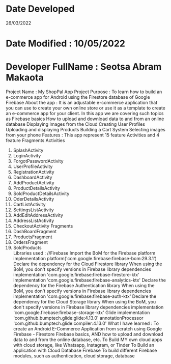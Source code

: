 # Date Developed      
26/03/2022
# Date Modified            : 10/05/2022
# Developer FullName       : Seotsa Abram Makaota
Project Name             : My ShopPal App
Project Purpose          : To learn how to build an e-commerce app for Android using
the Firestore database of Google Firebase
About the app            : It is an adjustable e-commerce application that you can use to create
your own online store or use it as a template to create an e-commerce app for your client.
In this app we are covering such topics as Firebase basics
How to upload and download data to and from an online database
Displaying Images from the Cloud
Creating User Profiles
Uploading and displaying Products Building a Cart System
Selecting images from your phone
Features                 : This app represent 15 feature Activities and 4 feature Fragments
Activities
1. SplashActivity
2. LoginActivity
3. ForgotPasswordActivity
4. UserProfileActivity
5. RegistrationActivity
6. DashboardActivity
7. AddProductActivity
8. ProductDetailsActivity
9. SoldProductDetailsActivity
10. OderDetailsActivity
11. CartListActivity
12. SettingsListActivity
13. AddEditAddressActivity
14. AddressListActivity
15. CheckoutActivity
Fragments
1. DashBoardFragment
2. ProductsFragment
3. OrdersFragment
4. SoldProducts              
Libraries used              : //Firebase
Import the BoM for the Firebase platform
implementation platform('com.google.firebase:firebase-bom:29.3.1')
Declare the dependency for the Cloud Firestore library
When using the BoM, you don't specify versions in Firebase library dependencies
implementation 'com.google.firebase:firebase-firestore-ktx'
implementation 'com.google.firebase:firebase-analytics-ktx'
Declare the dependency for the Firebase Authentication library
When using the BoM, you don't specify versions in Firebase library dependencies
implementation 'com.google.firebase:firebase-auth-ktx'
Declare the dependency for the Cloud Storage library
When using the BoM, you don't specify versions in Firebase library dependencies
implementation 'com.google.firebase:firebase-storage-ktx'
Glide
implementation 'com.github.bumptech.glide:glide:4.13.0'
annotationProcessor 'com.github.bumptech.glide:compiler:4.13.0'
What I have learned         : To create an Android E-Commerce Application from scratch using
Google Firebase - Firestore
Firebase basics, AND how to upload and download data to and from the
online database, etc.
To Build MY own cloud apps with cloud storage, like Whatsapp, Instagram, or Tinder
To Build an application with Cloud Database Firebase
To build different Firebase modules, such as authentication, cloud storage, database
